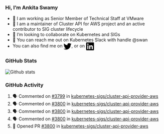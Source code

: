 ### Hi, I’m Ankita Swamy

- 💼 I am working as Senior Member of Technical Staff at VMware
- 👀 I am a maintainer of Cluster API for AWS project and an active contributor to SIG cluster lifecycle
- 💞️ I’m looking to collaborate on Kubernetes and SIGs
- 💬 You can reach me out on Kubernetes Slack with handle @swan
- You can also find me on <a href="https://twitter.com/SwamyAnkita" target="blank"><img align="center" src="https://raw.githubusercontent.com/Ankitasw/Ankitasw/master/svg/twitter.svg" alt="Ankitasw" height="25" width="25" color="#1DA1f2" /></a>, or on <a href="https://www.linkedin.com/in/Ankitaswamy/" target="blank"><img align="center" src="https://raw.githubusercontent.com/Ankitasw/Ankitasw/master/svg/linkedin.svg" alt="Ankitasw" height="25" width="25" /></a>

### GitHub Stats
![Github stats](https://github-readme-stats.vercel.app/api?username=Ankitasw&count_private=true&show_icons=true&theme=tokyonight)

### GitHub Activity 
<!--START_SECTION:activity-->
1. 🗣 Commented on [#3799](https://github.com/kubernetes-sigs/cluster-api-provider-aws/issues/3799) in [kubernetes-sigs/cluster-api-provider-aws](https://github.com/kubernetes-sigs/cluster-api-provider-aws)
2. 🗣 Commented on [#3800](https://github.com/kubernetes-sigs/cluster-api-provider-aws/issues/3800) in [kubernetes-sigs/cluster-api-provider-aws](https://github.com/kubernetes-sigs/cluster-api-provider-aws)
3. 🗣 Commented on [#3800](https://github.com/kubernetes-sigs/cluster-api-provider-aws/issues/3800) in [kubernetes-sigs/cluster-api-provider-aws](https://github.com/kubernetes-sigs/cluster-api-provider-aws)
4. 🗣 Commented on [#3800](https://github.com/kubernetes-sigs/cluster-api-provider-aws/issues/3800) in [kubernetes-sigs/cluster-api-provider-aws](https://github.com/kubernetes-sigs/cluster-api-provider-aws)
5. 💪 Opened PR [#3800](https://github.com/kubernetes-sigs/cluster-api-provider-aws/pull/3800) in [kubernetes-sigs/cluster-api-provider-aws](https://github.com/kubernetes-sigs/cluster-api-provider-aws)
<!--END_SECTION:activity-->
